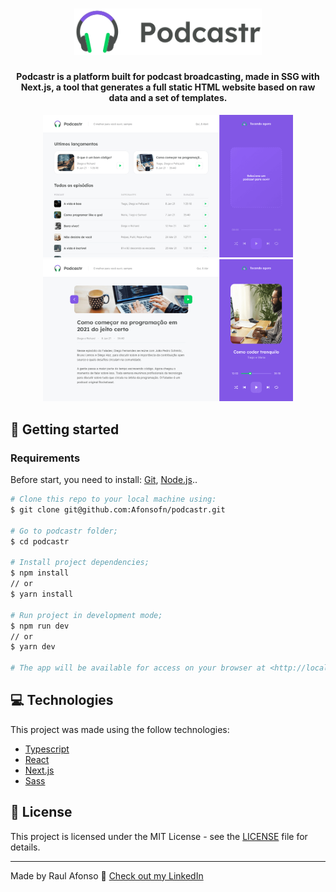 <h1 align="center">
  <img alt="podcastr" title="podcastr" src=".github/logo.svg" width="300px" />
</h1>

<h4 align="center">
  Podcastr is a platform built for podcast broadcasting, made in SSG with Next.js, a tool that generates a full static HTML website based on raw data and a set of templates.
</h4>

<div align="center">
   <img src="./.github/screenshot-1.png" width="400px">
   <img src="./.github/screenshot-2.png" width="400px">
</div>

## :closed_book: Getting started

### Requirements
Before start, you need to install:
[Git](https://git-scm.com), [Node.js](https://nodejs.org/en/)..

```bash
# Clone this repo to your local machine using:
$ git clone git@github.com:Afonsofn/podcastr.git

# Go to podcastr folder;
$ cd podcastr

# Install project dependencies;
$ npm install
// or
$ yarn install

# Run project in development mode;
$ npm run dev
// or
$ yarn dev

# The app will be available for access on your browser at <http://localhost:3000>
```

## :computer: Technologies
This project was made using the follow technologies:

* [Typescript](https://www.typescriptlang.org/)      
* [React](https://reactjs.org/)      
* [Next.js](https://nextjs.org/)      
* [Sass](https://sass-lang.com/)


## 📝 License

This project is licensed under the MIT License - see the [LICENSE](LICENSE) file for details.

---

Made by Raul Afonso 👋 [Check out my LinkedIn](https://www.linkedin.com/in/afonsofn/)




